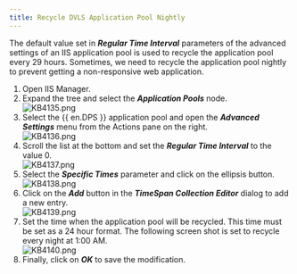 ```yaml
---
title: Recycle DVLS Application Pool Nightly
---
```

The default value set in ***Regular Time Interval*** parameters of the advanced settings of an IIS application pool is used to recycle the application pool every 29 hours. Sometimes, we need to recycle the application pool nightly to prevent getting a non-responsive web application.

1. Open IIS Manager.
2. Expand the tree and select the ***Application Pools*** node.  
![KB4135.png](/img/en/kb/KB4135.png)
1. Select the {{ en.DPS }} application pool and open the ***Advanced Settings*** menu from the Actions pane on the right.  
![KB4136.png](/img/en/kb/KB4136.png)
1. Scroll the list at the bottom and set the ***Regular Time Interval*** to the value 0.  
![KB4137.png](/img/en/kb/KB4137.png)
1. Select the ***Specific Times*** parameter and click on the ellipsis button.  
![KB4138.png](/img/en/kb/KB4138.png)
1. Click on the ***Add*** button in the ***TimeSpan Collection Editor*** dialog to add a new entry.  
![KB4139.png](/img/en/kb/KB4139.png)
1. Set the time when the application pool will be recycled. This time must be set as a 24 hour format. The following screen shot is set to recycle every night at 1:00 AM.  
![KB4140.png](/img/en/kb/KB4140.png)
1. Finally, click on ***OK*** to save the modification.
